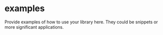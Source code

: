 # examples

Provide examples of how to use your library here. They could be snippets or more significant applications.

